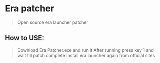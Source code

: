 # Era patcher
> Open source era launcher patcher

## How to USE:
> Download Era Patcher.exe and run it
> After running press key 1 and wait till patch complete
> Install era launcher again from official sites
